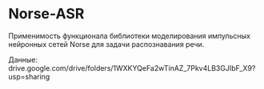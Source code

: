 # Norse-ASR
Применимость функционала библиотеки моделирования импульсных нейронных сетей Norse для задачи распознавания речи.

Данные: drive.google.com/drive/folders/1WXKYQeFa2wTinAZ_7Pkv4LB3GJIbF_X9?usp=sharing 

